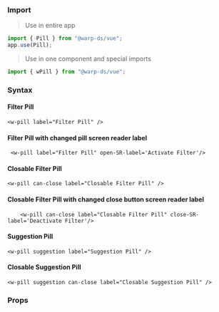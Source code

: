 ### Import

> Use in entire app

```js
import { Pill } from "@warp-ds/vue";
app.use(Pill);
```

> Use in one component and special imports

```js
import { wPill } from "@warp-ds/vue";
```

### Syntax

#### Filter Pill
```vue
<w-pill label="Filter Pill" />
```

#### Filter Pill with changed pill screen reader label
```vue
 <w-pill label="Filter Pill" open-SR-label='Activate Filter'/>
```

#### Closable Filter Pill
```vue
<w-pill can-close label="Closable Filter Pill" />
```

#### Closable Filter Pill with changed close button screen reader label
```vue
    <w-pill can-close label="Closable Filter Pill" close-SR-label='Deactivate Filter'/>
```

#### Suggestion Pill
```vue
<w-pill suggestion label="Suggestion Pill" />
```

#### Closable Suggestion Pill
```vue
<w-pill suggestion can-close label="Closable Suggestion Pill" />
```

### Props

<api-table type=vue component="Pill" />
